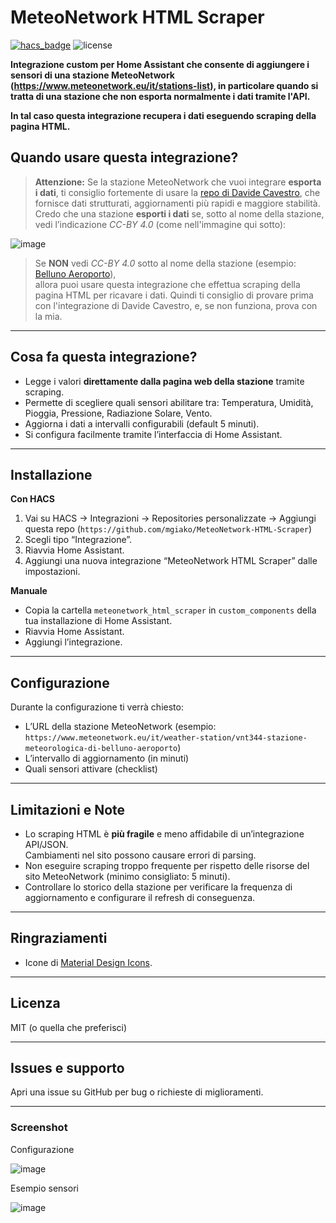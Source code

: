 # MeteoNetwork HTML Scraper

[![hacs_badge](https://img.shields.io/badge/HACS-Custom-orange.svg)](https://hacs.xyz/)
![license](https://img.shields.io/github/license/mgiako/meteonetwork-html-scraper)

**Integrazione custom per Home Assistant che consente di aggiungere i sensori di una stazione MeteoNetwork (https://www.meteonetwork.eu/it/stations-list), in particolare quando si tratta di una stazione che non esporta normalmente i dati tramite l'API.**

**In tal caso questa integrazione recupera i dati eseguendo scraping della pagina HTML.**

## Quando usare questa integrazione?

> **Attenzione:** Se la stazione MeteoNetwork che vuoi integrare **esporta i dati**, ti consiglio fortemente di usare la [repo di Davide Cavestro](https://github.com/davidecavestro/meteonetwork-weather), che fornisce dati strutturati, aggiornamenti più rapidi e maggiore stabilità.  
> Credo che una stazione **esporti i dati** se, sotto al nome della stazione, vedi l’indicazione _CC-BY 4.0_ (come nell'immagine qui sotto):

![image](https://github.com/user-attachments/assets/d891b2de-c168-47e9-a2d5-31f81d5ed4ff)


> Se **NON** vedi _CC-BY 4.0_ sotto al nome della stazione (esempio: [Belluno Aeroporto](https://www.meteonetwork.eu/it/weather-station/vnt344-stazione-meteorologica-di-belluno-aeroporto)),  
  allora puoi usare questa integrazione che effettua scraping della pagina HTML per ricavare i dati.
  Quindi ti consiglio di provare prima con l'integrazione di Davide Cavestro, e, se non funziona, prova con la mia.

---

## Cosa fa questa integrazione?

- Legge i valori **direttamente dalla pagina web della stazione** tramite scraping.
- Permette di scegliere quali sensori abilitare tra: Temperatura, Umidità, Pioggia, Pressione, Radiazione Solare, Vento.
- Aggiorna i dati a intervalli configurabili (default 5 minuti).
- Si configura facilmente tramite l’interfaccia di Home Assistant.

---

## Installazione

**Con HACS**
1. Vai su HACS → Integrazioni → Repositories personalizzate → Aggiungi questa repo (`https://github.com/mgiako/MeteoNetwork-HTML-Scraper`)
2. Scegli tipo “Integrazione”.
3. Riavvia Home Assistant.
4. Aggiungi una nuova integrazione “MeteoNetwork HTML Scraper” dalle impostazioni.

**Manuale**
- Copia la cartella `meteonetwork_html_scraper` in `custom_components` della tua installazione di Home Assistant.
- Riavvia Home Assistant.
- Aggiungi l’integrazione.

---

## Configurazione

Durante la configurazione ti verrà chiesto:
- L’URL della stazione MeteoNetwork (esempio: `https://www.meteonetwork.eu/it/weather-station/vnt344-stazione-meteorologica-di-belluno-aeroporto`)
- L’intervallo di aggiornamento (in minuti)
- Quali sensori attivare (checklist)

---

## Limitazioni e Note

- Lo scraping HTML è **più fragile** e meno affidabile di un’integrazione API/JSON.  
  Cambiamenti nel sito possono causare errori di parsing.
- Non eseguire scraping troppo frequente per rispetto delle risorse del sito MeteoNetwork (minimo consigliato: 5 minuti).
- Controllare lo storico della stazione per verificare la frequenza di aggiornamento e configurare il refresh di conseguenza.

---

## Ringraziamenti

- Icone di [Material Design Icons](https://materialdesignicons.com/).

---

## Licenza

MIT (o quella che preferisci)

---

## Issues e supporto

Apri una issue su GitHub per bug o richieste di miglioramenti.

---

### Screenshot
Configurazione

![image](https://github.com/user-attachments/assets/b027abc0-8fbb-4a73-a1b2-7869a1505eed)

Esempio sensori

![image](https://github.com/user-attachments/assets/3f4e50d7-0798-411e-8da6-66cae5a63f8c)
